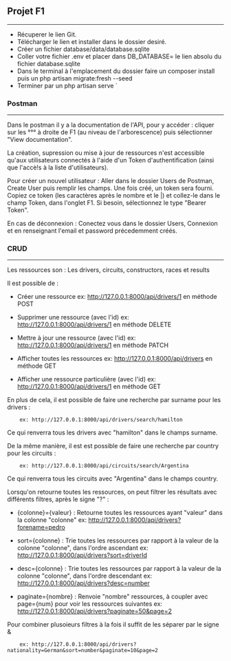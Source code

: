 ## Projet F1
-----------
- Récuperer le lien Git.
- Télécharger le lien et installer dans le dossier desiré.
- Créer un fichier database/data/database.sqlite
- Coller votre fichier .env et placer dans 
DB_DATABASE=
le lien absolu du fichier 
database.sqlite
- Dans le terminal à l'emplacement du dossier faire un 
composer install
 puis un 
php artisan migrate:fresh --seed
- Terminer par un 
php artisan serve
`
### Postman
------------

Dans le postman il y a la documentation de l'API, pour y accéder : cliquer sur les °°° à droite de F1 (au niveau de l'arborescence) puis sélectionner "View documentation".

La création, supression ou mise à jour de ressources n'est accessible qu'aux utilisateurs connectés à l'aide d'un Token d'authentification (ainsi que l'accè!s à la liste d'utilisateurs).

Pour créer un nouvel utilisateur : Aller dans le dossier Users de Postman, Create User puis remplir les champs. Une fois créé, un token sera fourni. Copiez ce token (les caractères après le nombre et le |) et collez-le dans le champ Token, dans l'onglet F1. Si besoin, sélectionnez le type "Bearer Token".

En cas de déconnexion : Conectez vous dans le dossier Users, Connexion et en renseignant l'email et password précedemment créés.

### CRUD
---------

Les ressources son : Les drivers, circuits, constructors, races et results

Il est possible de :
- Créer une ressource
    ex: http://127.0.0.1:8000/api/drivers/1 en méthode POST

- Supprimer une ressource (avec l'id)
    ex: http://127.0.0.1:8000/api/drivers/1 en méthode DELETE

- Mettre à jour une ressource (avec l'id)
    ex: http://127.0.0.1:8000/api/drivers/1 en méthode PATCH

- Afficher toutes les ressources
    ex: http://127.0.0.1:8000/api/drivers en méthode GET

- Afficher une ressource particulière (avec l'id)
    ex: http://127.0.0.1:8000/api/drivers/1 en méthode GET

En plus de cela, il est possible de faire une recherche par surname pour les drivers :
```
    ex: http://127.0.0.1:8000/api/drivers/search/hamilton
```
Ce qui renverra tous les drivers avec "hamilton" dans le champs surname.

De la même manière, il est est possible de faire une recherche par country pour les circuits :
```
    ex: http://127.0.0.1:8000/api/circuits/search/Argentina
```
Ce qui renverra tous les circuits avec "Argentina" dans le champs country.

Lorsqu'on retourne toutes les ressources, on peut filtrer les résultats avec différents filtres, après le signe "?" :
- {colonne}={valeur} : Retourne toutes les ressources ayant "valeur" dans la colonne "colonne"
    ex: http://127.0.0.1:8000/api/drivers?forename=pedro

- sort={colonne} : Trie toutes les ressources par rapport à la valeur de la colonne "colonne", dans l'ordre ascendant
    ex: http://127.0.0.1:8000/api/drivers?sort=driverId

- desc={colonne} : Trie toutes les ressources par rapport à la valeur de la colonne "colonne", dans l'ordre descendant
    ex: http://127.0.0.1:8000/api/drivers?desc=number

- paginate={nombre} : Renvoie "nombre" ressources, à coupler avec page={num} pour voir les ressources suivantes
    ex: http://127.0.0.1:8000/api/drivers?paginate=50&page=2

Pour combiner plusoieurs filtres à la fois il suffit de les séparer par le signe &
```
    ex: http://127.0.0.1:8000/api/drivers?nationality=German&sort=number&paginate=10&page=2
```

